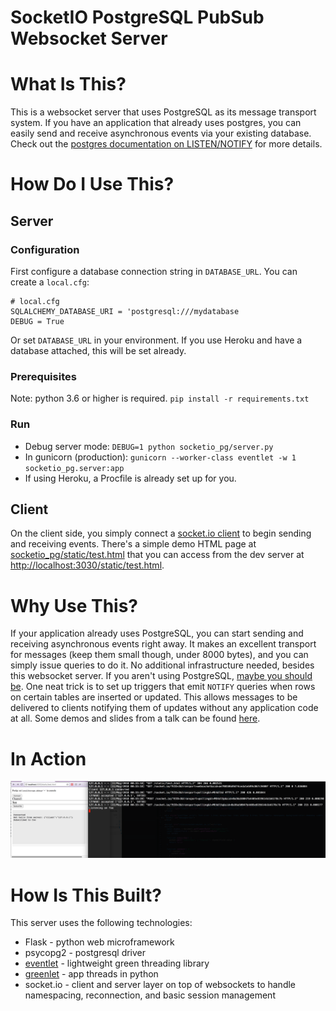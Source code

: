 SocketIO PostgreSQL PubSub Websocket Server
================

# What Is This?
This is a websocket server that uses PostgreSQL as its message transport system.
If you have an application that already uses postgres, you can easily send and receive asynchronous events via your existing database. Check out the [postgres documentation on LISTEN/NOTIFY](https://www.postgresql.org/docs/current/static/sql-notify.html) for more details.

# How Do I Use This?

## Server

### Configuration
First configure a database connection string in `DATABASE_URL`.
You can create a `local.cfg`:
```
# local.cfg
SQLALCHEMY_DATABASE_URI = 'postgresql:///mydatabase
DEBUG = True
```
Or set `DATABASE_URL` in your environment. If you use Heroku and have a database attached, this will be set already.

### Prerequisites
Note: python 3.6 or higher is required.
`pip install -r requirements.txt`

### Run
* Debug server mode: `DEBUG=1 python socketio_pg/server.py`
* In gunicorn (production): `gunicorn --worker-class eventlet -w 1 socketio_pg.server:app`
* If using Heroku, a Procfile is already set up for you.

## Client

On the client side, you simply connect a [socket.io client](https://socket.io/docs/client-api/) to begin sending and receiving events.
There's a simple demo HTML page at [socketio_pg/static/test.html](socketio_pg/static/test.html) that you can access from the dev server at [http://localhost:3030/static/test.html](http://localhost:3030/static/test.html).

# Why Use This?
If your application already uses PostgreSQL, you can start sending and receiving asynchronous events right away. It makes an excellent transport for messages (keep them small though, under 8000 bytes), and you can simply issue queries to do it. No additional infrastructure needed, besides this websocket server. If you aren't using PostgreSQL, [maybe you should be](https://spiegelmock.com/2014/10/19/mysql-vs-postgresql-and-why-you-care/).
One neat trick is to set up triggers that emit `NOTIFY` queries when rows on certain tables are inserted or updated. This allows messages to be delivered to clients notifying them of updates without any application code at all. Some demos and slides from a talk can be found [here](https://github.com/revmischa/pgnotify-demos).

# In Action
![socketio_pg in action](screenshot.png)

# How Is This Built?
This server uses the following technologies:
* Flask - python web microframework
* psycopg2 - postgresql driver
* [eventlet](http://eventlet.net/) - lightweight green threading library
* [greenlet](https://greenlet.readthedocs.io/en/latest/) - app threads in python
* socket.io - client and server layer on top of websockets to handle namespacing, reconnection, and basic session management
